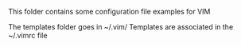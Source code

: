 This folder contains some configuration file examples for VIM

The templates folder goes in ~/.vim/
Templates are associated in the ~/.vimrc file
